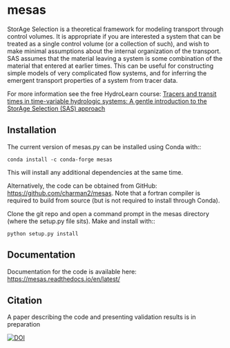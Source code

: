 # mesas

StorAge Selection is a theoretical framework for modeling transport through control volumes. It is appropriate if you are interested a system that can be treated as a single control volume (or a collection of such), and wish to make minimal assumptions about the internal organization of the transport. SAS assumes that the material leaving a system is some combination of the material that entered at earlier times. This can be useful for constructing simple models of very complicated flow systems, and for inferring the emergent transport properties of a system from tracer data.

For more information see the free HydroLearn course: [Tracers and transit times in time-variable hydrologic systems: A gentle introduction to the StorAge Selection (SAS) approach](https://edx.hydrolearn.org/courses/course-v1:JHU+570.412+Sp2020)

## Installation

The current version of mesas.py can be installed using Conda with::

    conda install -c conda-forge mesas

This will install any additional dependencies at the same time.

Alternatively, the code can be obtained from GitHub: https://github.com/charman2/mesas. Note that a fortran compiler is required to build from source (but is not required to install through Conda).

Clone the git repo and open a command prompt in the mesas directory (where the setup.py file sits). Make and install with::

    python setup.py install

## Documentation

Documentation for the code is available here: https://mesas.readthedocs.io/en/latest/

## Citation

A paper describing the code and presenting validation results is in preparation

[![DOI](https://zenodo.org/badge/183813641.svg)](https://zenodo.org/badge/latestdoi/183813641)
